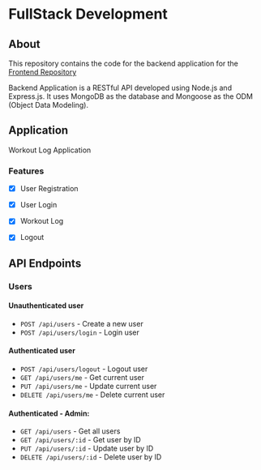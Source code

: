 # FullStack Development 

## About

This repository contains the code for the backend application for the [Frontend Repository](https://github.com/MuraliPrasath-45/Workout_Log-Frontend)

Backend Application is a RESTful API developed using Node.js and Express.js. It uses MongoDB as the database and Mongoose as the ODM (Object Data Modeling).

## Application

Workout Log Application

### Features

- [x] User Registration
- [x] User Login

- [x] Workout Log

- [x] Logout

## API Endpoints

### Users

#### Unauthenticated user

- `POST /api/users` - Create a new user
- `POST /api/users/login` - Login user

#### Authenticated user

- `POST /api/users/logout` - Logout user
- `GET /api/users/me` - Get current user
- `PUT /api/users/me` - Update current user
- `DELETE /api/users/me` - Delete current user

#### Authenticated - Admin:

- `GET /api/users` - Get all users
- `GET /api/users/:id` - Get user by ID
- `PUT /api/users/:id` - Update user by ID
- `DELETE /api/users/:id` - Delete user by ID
